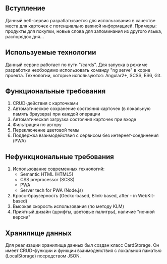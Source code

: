 ## Вступление

Данный веб-сервис разрабатывается для использования в качестве места для карточек с потенциально важной информацией. Примеры: продукты для покупки, новые слова для запоминания из другого языка, распорядок дня...

## Используемые технологии

Данный сервис работает по пути "/cards". Для запуска в режиме разработки необходимо использовать команду "ng serve" в корне проекта.
Технологии, которые используются: Angular2+, SCSS, ES6, Git.

## Функциональные требования

1) CRUD-действия с карточками
2) Автоматическое сохранение состояния карточек (в локальную память браузера) при каждой операции
3) Автоматическая загрузка состояния карточек при входе
4) Фильтрация по автору
5) Переключение цветовой темы
6) Поддержка взаимодействия с сервисом без интернет-соединения (PWA)

## Нефункциональные требования

1) Использование современных технологий: 
    - Semantic HTML (HTML5)
    - CSS preprocessor (SCSS)
    - PWA
    - Server tech for PWA (Node.js)
2) Кросс-браузерность (Gecko-based, Blink-based, after - in WebKit-based)
3) Высокая скорость использования (по методу KLM)
4) Приятный дизайн (шрифты, цветовые палитры), наличие "ночной версии"

## Хранилище данных

Для реализации хранилища данных был создан класс CardStorage. Он имеет CRUD-функции и функции взаимодействия с локальной паматью (LocalStorage) посредством JSON.
